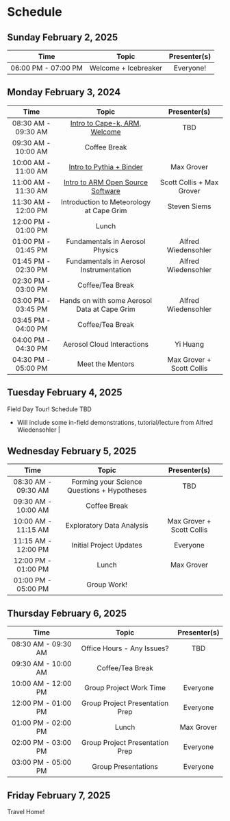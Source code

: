 # Schedule

## Sunday February 2, 2025

| Time                | Topic                  | Presenter(s)                       |
| :---:               |    :----:              |    :---:                           |
| 06:00 PM - 07:00 PM | Welcome + Icebreaker   | Everyone!                          |

## Monday February 3, 2024

| Time                 | Topic                                  | Presenter(s)                       |
| :---:                |    :----:                              |    :---:                           |
| 08:30 AM - 09:30 AM  | [Intro to Cape-k, ARM, Welcome](https://docs.google.com/presentation/d/1X1lc7fCF4jDaD_nUZ8l6X7-4O0ZR3eB7/edit?usp=sharing&ouid=104304750518137712212&rtpof=true&sd=true)                  | TBD     |
| 09:30 AM - 10:00 AM  | Coffee Break                           |                                    |
| 10:00 AM - 11:00 AM  | [Intro to Pythia + Binder](https://docs.google.com/presentation/d/1iZYW8Ch-pC5R0qn1eDfTA6YCqK1qugX4/edit?usp=sharing&ouid=104304750518137712212&rtpof=true&sd=true)            | Max Grover |
| 11:00 AM - 11:30 AM  | [Intro to ARM Open Source Software](https://docs.google.com/presentation/d/1e4IAEWNxw2ly8HTMcuz4fLhwpBNcrg2D/edit?usp=sharing&ouid=104304750518137712212&rtpof=true&sd=true)      | Scott Collis + Max Grover         |
| 11:30 AM - 12:00 PM  | Introduction to Meteorology at Cape Grim | Steven Siems        |
| 12:00 PM - 01:00 PM  | Lunch                                  |                                    |
| 01:00 PM - 01:45 PM  | Fundamentals in Aerosol Physics                          |    Alfred Wiedensohler                     |
| 01:45 PM - 02:30 PM  | Fundamentals in Aerosol Instrumentation                  |    Alfred Wiedensohler                     |
| 02:30 PM - 03:00 PM  | Coffee/Tea Break                       |                                    |
| 03:00 PM - 03:45 PM  | Hands on with some Aerosol Data at Cape Grim             | Alfred Wiedensohler                    |
| 03:45 PM - 04:00 PM  | Coffee/Tea Break                       |                                    |
| 04:00 PM - 04:30 PM  | Aerosol Cloud Interactions             | Yi Huang                           |
| 04:30 PM - 05:00 PM  | Meet the Mentors                       | Max Grover + Scott Collis          |

## Tuesday February 4, 2025

Field Day Tour! Schedule TBD
- Will include some in-field demonstrations, tutorial/lecture from Alfred Wiedensohler
                          |

## Wednesday February 5, 2025

| Time                 | Topic                                  | Presenter(s)                       |
| :---:                |    :----:                              |    :---:                           |
| 08:30 AM - 09:30 AM  | Forming your Science Questions + Hypotheses        | TBD                         |
| 09:30 AM - 10:00 AM  | Coffee Break                           |                                    |
| 10:00 AM - 11:15 AM  | Exploratory Data Analysis     | Max Grover + Scott Collis        |
| 11:15 AM - 12:00 PM  | Initial Project Updates  | Everyone                      |
| 12:00 PM - 01:00 PM  | Lunch          | Max Grover                         |
| 01:00 PM - 05:00 PM  | Group Work!    |                                    |

## Thursday February 6, 2025

| Time                 | Topic                                  | Presenter(s)                       |
| :---:                |    :----:                              |    :---:                           |
| 08:30 AM - 09:30 AM  | Office Hours - Any Issues?        | TBD                         |
| 09:30 AM - 10:00 AM  | Coffee/Tea Break                  |                                    |
| 10:00 AM - 12:00 PM  | Group Project Work Time     | Everyone        |
| 12:00 PM - 01:00 PM  | Group Project Presentation Prep |  Everyone                |                        |
| 01:00 PM - 02:00 PM  | Lunch          | Max Grover                         |
| 02:00 PM - 03:00 PM  | Group Project Presentation Prep |  Everyone                |                        |
| 03:00 PM - 05:00 PM  | Group Presentations |  Everyone                |                        |


## Friday February 7, 2025

Travel Home!
